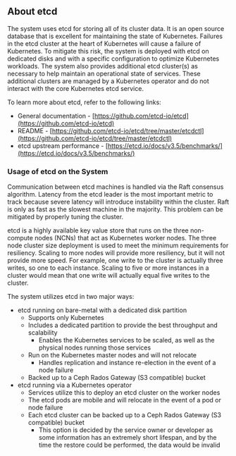 ## About etcd

The system uses etcd for storing all of its cluster data. It is an open source database that is excellent for maintaining the state of Kubernetes. Failures in the etcd cluster at the heart of Kubernetes will cause a failure of Kubernetes. To mitigate this risk, the system is deployed with etcd on dedicated disks and with a specific configuration to optimize Kubernetes workloads. The system also provides additional etcd cluster\(s\) as necessary to help maintain an operational state of services. These additional clusters are managed by a Kubernetes operator and do not interact with the core Kubernetes etcd service.

To learn more about etcd, refer to the following links:

-   General documentation - [https://github.com/etcd-io/etcd](https://github.com/etcd-io/etcd)
-   README - [https://github.com/etcd-io/etcd/tree/master/etcdctl](https://github.com/etcd-io/etcd/tree/master/etcdctl)
-   etcd upstream performance - [https://etcd.io/docs/v3.5/benchmarks/](https://etcd.io/docs/v3.5/benchmarks/)

### Usage of etcd on the System

Communication between etcd machines is handled via the Raft consensus algorithm. Latency from the etcd leader is the most important metric to track because severe latency will introduce instability within the cluster. Raft is only as fast as the slowest machine in the majority. This problem can be mitigated by properly tuning the cluster.

etcd is a highly available key value store that runs on the three non-compute nodes \(NCNs\) that act as Kubernetes worker nodes. The three node cluster size deployment is used to meet the minimum requirements for resiliency. Scaling to more nodes will provide more resiliency, but it will not provide more speed. For example, one write to the cluster is actually three writes, so one to each instance. Scaling to five or more instances in a cluster would mean that one write will actually equal five writes to the cluster.

The system utilizes etcd in two major ways:

-   etcd running on bare-metal with a dedicated disk partition
    -   Supports only Kubernetes
    -   Includes a dedicated partition to provide the best throughput and scalability
        -   Enables the Kubernetes services to be scaled, as well as the physical nodes running those services
    -   Run on the Kubernetes master nodes and will not relocate
        -   Handles replication and instance re-election in the event of a node failure
    -   Backed up to a Ceph Rados Gateway \(S3 compatible\) bucket
-   etcd running via a Kubernetes operator
    -   Services utilize this to deploy an etcd cluster on the worker nodes
    -   The etcd pods are mobile and will relocate in the event of a pod or node failure
    -   Each etcd cluster can be backed up to a Ceph Rados Gateway \(S3 compatible\) bucket
        -   This option is decided by the service owner or developer as some information has an extremely short lifespan, and by the time the restore could be performed, the data would be invalid



